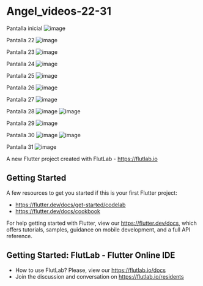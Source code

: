 # Angel_videos-22-31
Pantalla inicial
![image](https://github.com/user-attachments/assets/c4ba93db-9f14-448c-b5e9-be6e21800e23)

Pantalla 22
![image](https://github.com/user-attachments/assets/3253a296-e045-41d4-bd5e-4098e7fb1adc)

Pantalla 23
![image](https://github.com/user-attachments/assets/19e2b691-9e48-4ab8-9a23-6002fd5d764a)

Pantalla 24
![image](https://github.com/user-attachments/assets/b6e6574a-13e6-4679-b2f8-327539d4e543)

Pantalla 25
![image](https://github.com/user-attachments/assets/836ec73d-37a0-45be-bd8f-7a687676e4d2)

Pantalla 26
![image](https://github.com/user-attachments/assets/c49ab6f7-8a3d-4999-95d8-7c5ba63cf29c)

Pantalla 27
![image](https://github.com/user-attachments/assets/625b23ae-de9f-4351-9579-29d87499a61d)

Pantalla 28
![image](https://github.com/user-attachments/assets/3f3faaec-6b5a-4a3d-92b6-0af212c3f0c5)
![image](https://github.com/user-attachments/assets/1f6a794e-0314-4978-87b4-31d2dc384db5)

Pantalla 29
![image](https://github.com/user-attachments/assets/f2554cad-34e7-44f6-9d46-739df69de645)

Pantalla 30
![image](https://github.com/user-attachments/assets/5427f972-b380-4f82-a46e-61ddc7aebd11)
![image](https://github.com/user-attachments/assets/bc1bc6cc-bb55-4a92-866c-c645f75ebe5a)

Pantalla 31
![image](https://github.com/user-attachments/assets/9ab58a65-9f05-460c-9644-73cd1662e74d)



A new Flutter project created with FlutLab - https://flutlab.io

## Getting Started

A few resources to get you started if this is your first Flutter project:

- https://flutter.dev/docs/get-started/codelab
- https://flutter.dev/docs/cookbook

For help getting started with Flutter, view our
https://flutter.dev/docs, which offers tutorials,
samples, guidance on mobile development, and a full API reference.

## Getting Started: FlutLab - Flutter Online IDE

- How to use FlutLab? Please, view our https://flutlab.io/docs
- Join the discussion and conversation on https://flutlab.io/residents
